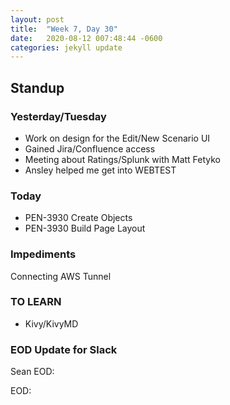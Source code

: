 ```yaml
---
layout: post
title:  "Week 7, Day 30"
date:   2020-08-12 007:48:44 -0600
categories: jekyll update
---
```


## Standup

### Yesterday/Tuesday
* Work on design for the Edit/New Scenario UI
* Gained Jira/Confluence access
* Meeting about Ratings/Splunk with Matt Fetyko
* Ansley helped me get into WEBTEST


### Today
* PEN-3930 Create Objects
* PEN-3930 Build Page Layout

### Impediments
Connecting AWS Tunnel

### TO LEARN
* Kivy/KivyMD

### EOD Update for Slack

Sean EOD: 

EOD: 